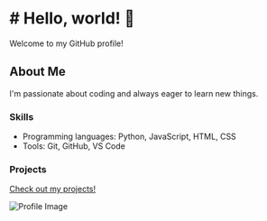 
# # Hello, world! 👋
Welcome to my GitHub profile! 

## About Me
I'm passionate about coding and always eager to learn new things.

### Skills
- Programming languages: Python, JavaScript, HTML, CSS
- Tools: Git, GitHub, VS Code

### Projects
[Check out my projects!](https://github.com/your-username?tab=repositories)

![Profile Image](https://your-image-url.com)
